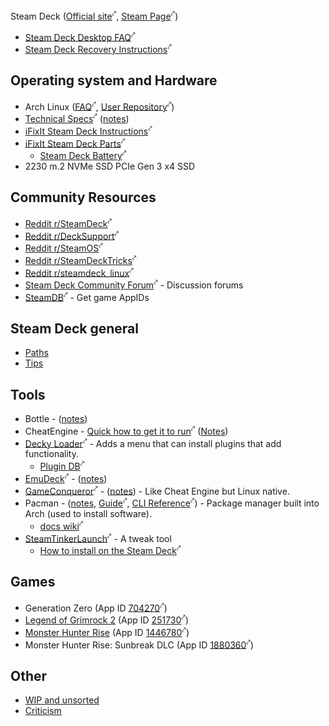 
Steam Deck ([Official site](https://www.steamdeck.com/en/)<sup>⤤</sup>, [Steam Page](https://store.steampowered.com/steamdeck)<sup>⤤</sup>)

- [Steam Deck Desktop FAQ](https://help.steampowered.com/en/faqs/view/671A-4453-E8D2-323C)<sup>⤤</sup>
- [Steam Deck Recovery Instructions](https://help.steampowered.com/en/faqs/view/1B71-EDF2-EB6D-2BB3)<sup>⤤</sup>

## Operating system and Hardware

- Arch Linux ([FAQ](https://wiki.archlinux.org/title/Frequently_asked_questions)<sup>⤤</sup>, [User Repository](https://aur.archlinux.org/)<sup>⤤</sup>)
- [Technical Specs](https://www.steamdeck.com/en/tech)<sup>⤤</sup> ([notes](/steam-deck/specs.md))
- [iFixIt Steam Deck Instructions](https://www.ifixit.com/Device/Steam_Deck)<sup>⤤</sup>
- [iFixIt Steam Deck Parts](https://www.ifixit.com/Parts/Steam_Deck)<sup>⤤</sup>
  - [Steam Deck Battery](https://www.ifixit.com/Store/Miscellanous/Steam-Deck-Battery/IF260-001?o=2)<sup>⤤</sup>
- 2230 m.2 NVMe SSD PCIe Gen 3 x4 SSD

## Community Resources

- [Reddit r/SteamDeck](https://www.reddit.com/r/SteamDeck/)<sup>⤤</sup>
- [Reddit r/DeckSupport](https://www.reddit.com/r/DeckSupport)<sup>⤤</sup>
- [Reddit r/SteamOS](https://www.reddit.com/r/SteamOS)<sup>⤤</sup>
- [Reddit r/SteamDeckTricks](https://www.reddit.com/r/SteamDeckTricks)<sup>⤤</sup>
- [Reddit r/steamdeck_linux](https://www.reddit.com/r/steamdeck_linux)<sup>⤤</sup>
- [Steam Deck Community Forum](https://steamdeck.community/)<sup>⤤</sup> - Discussion forums
- [SteamDB](https://steamdb.info/)<sup>⤤</sup> - Get game AppIDs

## Steam Deck general

- [Paths](/steam-deck/paths.md)
- [Tips](/steam-deck/tips.md)

## Tools

- Bottle - ([notes](/tools/Bottle.md))
- CheatEngine - [Quick how to get it to run](https://www.reddit.com/r/SteamDeck/comments/u5z8vw/comment/i56k2fg/)<sup>⤤</sup> ([Notes](/tools/CheatEngine.md))
- [Decky Loader](https://github.com/SteamDeckHomebrew/decky-loader)<sup>⤤</sup> - Adds a menu that can install plugins that add functionality.
  - [Plugin DB](https://github.com/SteamDeckHomebrew/decky-plugin-database)<sup>⤤</sup>
- [EmuDeck](https://www.emudeck.com/)<sup>⤤</sup> - ([notes](tools/EmuDeck.md))
- [GameConqueror](https://github.com/scanmem/scanmem)<sup>⤤</sup> - ([notes](/tools/GameConqueror.md)) - Like Cheat Engine but Linux native.
- Pacman - ([notes](/tools/Pacman.md), [Guide](https://wiki.archlinux.org/title/pacman)<sup>⤤</sup>, [CLI Reference](https://archlinux.org/pacman/pacman.8.html)<sup>⤤</sup>) - Package manager built into Arch (used to install software).
  - [docs wiki](https://wiki.archlinux.org/title/pacman)<sup>⤤</sup>
- [SteamTinkerLaunch](https://github.com/frostworx/steamtinkerlaunch)<sup>⤤</sup> - A tweak tool
  - [How to install on the Steam Deck](https://github.com/frostworx/steamtinkerlaunch/wiki/Steam-Deck)<sup>⤤</sup>

## Games

- Generation Zero (App ID [704270](https://steamdb.info/app/704270/)<sup>⤤</sup>)
- [Legend of Grimrock 2](/games/Legend-of-Grimrock-2.md) (App ID [251730](https://steamdb.info/app/251730/)<sup>⤤</sup>)
- [Monster Hunter Rise](/games/Monster-Hunter-Rise.md) (App ID [1446780](https://steamdb.info/app/1446780/)<sup>⤤</sup>)
- Monster Hunter Rise: Sunbreak DLC (App ID [1880360](https://steamdb.info/app/1880360/)<sup>⤤</sup>)

## Other

- [WIP and unsorted](WIP.md)
- [Criticism](feedback/criticism.md)
